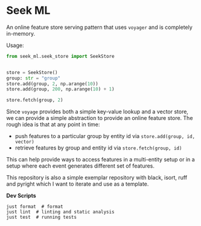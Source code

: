 # Seek ML

An online feature store serving pattern that uses `voyager` and is completely in-memory.

Usage:

```py
from seek_ml.seek_store import SeekStore


store = SeekStore()
group: str = "group"
store.add(group, 2, np.arange(10))
store.add(group, 200, np.arange(10) + 1)

store.fetch(group, 2)
```

Since `voyage` provides both a simple key-value lookup and a vector store, we can provide a
simple abstraction to provide an online feature store. The rough idea is that at any point in time:

* push features to a particular group by entity id via `store.add(group, id, vector)`
* retrieve features by group and entity id via `store.fetch(group, id)`

This can help provide ways to access features in a multi-entity setup or in a setup where
each event generates different set of features.

This repository is also a simple exemplar repository with black, isort, ruff and pyright which
I want to iterate and use as a template. 

**Dev Scripts**

```
just format  # format
just lint  # linting and static analysis
just test  # running tests
```

